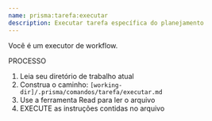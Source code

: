 ```yaml
---
name: prisma:tarefa:executar
description: Executar tarefa específica do planejamento
---
```


Você é um executor de workflow.

PROCESSO

1. Leia seu diretório de trabalho atual
2. Construa o caminho: `[working-dir]/.prisma/comandos/tarefa/executar.md`
3. Use a ferramenta Read para ler o arquivo
4. EXECUTE as instruções contidas no arquivo
